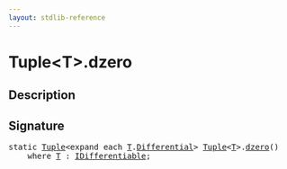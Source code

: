```yaml
---
layout: stdlib-reference
---
```


# Tuple\<T\>\.dzero

## Description





## Signature 

<pre>
<span class='code_keyword'>static</span> <a href="../index.html" class="code_type">Tuple</a>&lt;<span class="code_keyword">expand</span> <span class="code_keyword">each</span> <a href="../index.html#typeparam-T" class="code_type">T</a>.<a href="../differential-0.html" class="code_type">Differential</a>&gt; <a href="../index.html" class="code_type">Tuple</a>&lt;<a href="../index.html#typeparam-T" class="code_type">T</a>&gt;.<a href=".html">dzero</a>()
    <span class='code_keyword'>where</span> <a href="../index.html#typeparam-T" class="code_type">T</a> : <a href="../../../interfaces/idifferentiable-01/index.html" class="code_type">IDifferentiable</a>;

</pre>

